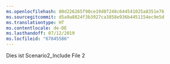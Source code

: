 ```yaml
---
ms.openlocfilehash: 80d226265f90ce19d07248c644541025a8351e76
ms.sourcegitcommit: d5a9a8824f3b3927ca3858e936b4451154ec9e5d
ms.translationtype: HT
ms.contentlocale: de-DE
ms.lasthandoff: 07/12/2019
ms.locfileid: "67845586"
---
```

Dies ist Scenario2_Include File 2
